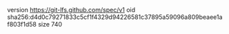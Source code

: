 version https://git-lfs.github.com/spec/v1
oid sha256:d4d0c79271833c5cf1f4329d94226581c37895a59096a809beaee1af803f1d58
size 740

